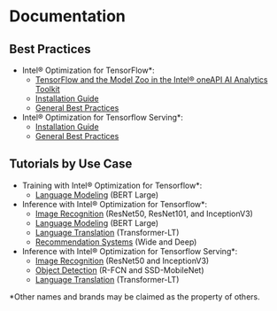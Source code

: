 # Documentation

## Best Practices

* Intel® Optimization for TensorFlow\*:
    * [TensorFlow and the Model Zoo in the Intel® oneAPI AI Analytics Toolkit](/docs/general/tensorflow/AIKit.md)
    * [Installation Guide](https://www.intel.com/content/www/us/en/developer/articles/guide/optimization-for-tensorflow-installation-guide.html)
    * [General Best Practices](/docs/general/tensorflow/GeneralBestPractices.md)
* Intel® Optimization for Tensorflow Serving\*:
    * [Installation Guide](/docs/general/tensorflow_serving/InstallationGuide.md)
    * [General Best Practices](/docs/general/tensorflow_serving/GeneralBestPractices.md)
    
## Tutorials by Use Case

* Training with Intel® Optimization for Tensorflow\*:
    * [Language Modeling](/docs/language_modeling/tensorflow/TrainingTutorial.md) (BERT Large)
* Inference with Intel® Optimization for Tensorflow\*:
    * [Image Recognition](/docs/image_recognition/tensorflow/Tutorial.md) (ResNet50, ResNet101, and InceptionV3)
    * [Language Modeling](/docs/language_modeling/tensorflow/InferenceTutorial.md) (BERT Large)
    * [Language Translation](/docs/language_translation/tensorflow/Tutorial.md) (Transformer-LT)
    * [Recommendation Systems](/docs/recommendation/tensorflow/Tutorial.md) (Wide and Deep)
* Inference with Intel® Optimization for Tensorflow Serving\*:
    * [Image Recognition](/docs/image_recognition/tensorflow_serving/Tutorial.md) (ResNet50 and InceptionV3)
    * [Object Detection](/docs/object_detection/tensorflow_serving/Tutorial.md) (R-FCN and SSD-MobileNet)
    * [Language Translation](/docs/language_translation/tensorflow_serving/Tutorial.md) (Transformer-LT)

\*Other names and brands may be claimed as the property of others.
